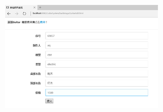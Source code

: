 <img src="https://github.com/mylunky/guitarSystem/blob/master/%E6%88%AA%E5%9B%BE/add.png"/>
<img src=""/>
<img src=""/>
